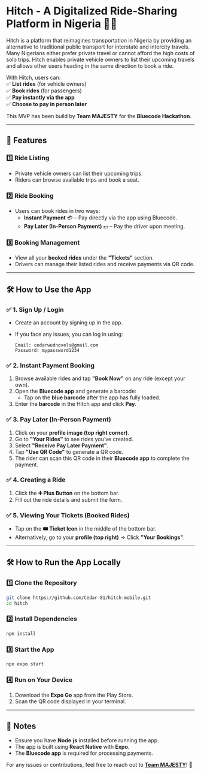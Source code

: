 # **Hitch - A Digitalized Ride-Sharing Platform in Nigeria** 🚗💨

Hitch is a platform that reimagines transportation in Nigeria by providing an alternative to traditional public transport for interstate and intercity travels. Many Nigerians either prefer private travel or cannot afford the high costs of solo trips. Hitch enables private vehicle owners to list their upcoming travels and allows other users heading in the same direction to book a ride.

With Hitch, users can:  
✅ **List rides** (for vehicle owners)  
✅ **Book rides** (for passengers)  
✅ **Pay instantly via the app**  
✅ **Choose to pay in person later**

This MVP has been build by **Team MAJESTY** for the **Bluecode Hackathon**.

----------

## **🚀 Features**

### **1️⃣ Ride Listing**

-   Private vehicle owners can list their upcoming trips.
-   Riders can browse available trips and book a seat.

### **2️⃣ Ride Booking**

-   Users can book rides in two ways:
    -   **Instant Payment** 💳 – Pay directly via the app using Bluecode.
    -   **Pay Later (In-Person Payment)** 💵 – Pay the driver upon meeting.

### **3️⃣ Booking Management**

-   View all your **booked rides** under the **"Tickets"** section.
-   Drivers can manage their listed rides and receive payments via QR code.

----------

## **🛠 How to Use the App**

### **✅ 1. Sign Up / Login**

-   Create an account by signing up in the app.
-   If you face any issues, you can log in using:
    
    ```plaintext
    Email: cedarwudnovels@gmail.com  
    Password: mypassword1234
    
    ```
    

### **✅ 2. Instant Payment Booking**

1.  Browse available rides and tap **"Book Now"** on any ride (except your own).
2.  Open the **Bluecode app** and generate a barcode:
    -   Tap on the **blue barcode** after the app has fully loaded.
3.  Enter the **barcode** in the Hitch app and click **Pay**.

### **✅ 3. Pay Later (In-Person Payment)**

1.  Click on your **profile image (top right corner)**.
2.  Go to **"Your Rides"** to see rides you’ve created.
3.  Select **"Receive Pay Later Payment"**.
4.  Tap **"Use QR Code"** to generate a QR code.
5.  The rider can scan this QR code in their **Bluecode app** to complete the payment.

### **✅ 4. Creating a Ride**

1.  Click the **➕ Plus Button** on the bottom bar.
2.  Fill out the ride details and submit the form.

### **✅ 5. Viewing Your Tickets (Booked Rides)**

-   Tap on the **🎟 Ticket Icon** in the middle of the bottom bar.
-   Alternatively, go to your **profile (top right)** → Click **"Your Bookings"**.

----------

## **🛠 How to Run the App Locally**

### **1️⃣ Clone the Repository**

```sh
git clone https://github.com/Cedar-81/hitch-mobile.git
cd hitch

```

### **2️⃣ Install Dependencies**

```sh
npm install

```

### **3️⃣ Start the App**

```sh
npx expo start

```

### **4️⃣ Run on Your Device**

1.  Download the **Expo Go** app from the Play Store.
2.  Scan the QR code displayed in your terminal.

----------

## **📌 Notes**

-   Ensure you have **Node.js** installed before running the app.
-   The app is built using **React Native** with **Expo**.
-   The **Bluecode app** is required for processing payments.

For any issues or contributions, feel free to reach out to [**Team MAJESTY**](majestychibuikem@gmail.com)! 🚀
